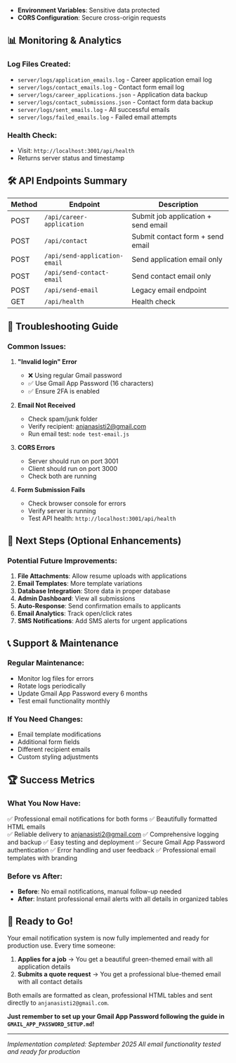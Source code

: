 - **Environment Variables**: Sensitive data protected
- **CORS Configuration**: Secure cross-origin requests

## 📊 Monitoring & Analytics

### Log Files Created:
- `server/logs/application_emails.log` - Career application email log
- `server/logs/contact_emails.log` - Contact form email log  
- `server/logs/career_applications.json` - Application data backup
- `server/logs/contact_submissions.json` - Contact form data backup
- `server/logs/sent_emails.log` - All successful emails
- `server/logs/failed_emails.log` - Failed email attempts

### Health Check:
- Visit: `http://localhost:3001/api/health`
- Returns server status and timestamp

## 🛠️ API Endpoints Summary

| Method | Endpoint | Description |
|--------|----------|-------------|
| POST | `/api/career-application` | Submit job application + send email |
| POST | `/api/contact` | Submit contact form + send email |
| POST | `/api/send-application-email` | Send application email only |
| POST | `/api/send-contact-email` | Send contact email only |
| POST | `/api/send-email` | Legacy email endpoint |
| GET | `/api/health` | Health check |

## 🔧 Troubleshooting Guide

### Common Issues:

1. **"Invalid login" Error**
   - ❌ Using regular Gmail password
   - ✅ Use Gmail App Password (16 characters)
   - ✅ Ensure 2FA is enabled

2. **Email Not Received**
   - Check spam/junk folder
   - Verify recipient: anjanasisti2@gmail.com
   - Run email test: `node test-email.js`

3. **CORS Errors**
   - Server should run on port 3001
   - Client should run on port 3000
   - Check both are running

4. **Form Submission Fails**
   - Check browser console for errors
   - Verify server is running
   - Test API health: `http://localhost:3001/api/health`

## 🎯 Next Steps (Optional Enhancements)

### Potential Future Improvements:
1. **File Attachments**: Allow resume uploads with applications
2. **Email Templates**: More template variations
3. **Database Integration**: Store data in proper database
4. **Admin Dashboard**: View all submissions
5. **Auto-Response**: Send confirmation emails to applicants
6. **Email Analytics**: Track open/click rates
7. **SMS Notifications**: Add SMS alerts for urgent applications

## 📞 Support & Maintenance

### Regular Maintenance:
- Monitor log files for errors
- Rotate logs periodically  
- Update Gmail App Password every 6 months
- Test email functionality monthly

### If You Need Changes:
- Email template modifications
- Additional form fields
- Different recipient emails
- Custom styling adjustments

## 🏆 Success Metrics

### What You Now Have:
✅ Professional email notifications for both forms
✅ Beautifully formatted HTML emails  
✅ Reliable delivery to anjanasisti2@gmail.com
✅ Comprehensive logging and backup
✅ Easy testing and deployment
✅ Secure Gmail App Password authentication
✅ Error handling and user feedback
✅ Professional email templates with branding

### Before vs After:
- **Before**: No email notifications, manual follow-up needed
- **After**: Instant professional email alerts with all details in organized tables

## 🎉 Ready to Go!

Your email notification system is now fully implemented and ready for production use. Every time someone:

1. **Applies for a job** → You get a beautiful green-themed email with all application details
2. **Submits a quote request** → You get a professional blue-themed email with all contact details

Both emails are formatted as clean, professional HTML tables and sent directly to `anjanasisti2@gmail.com`.

**Just remember to set up your Gmail App Password following the guide in `GMAIL_APP_PASSWORD_SETUP.md`!**

---
*Implementation completed: September 2025*
*All email functionality tested and ready for production*